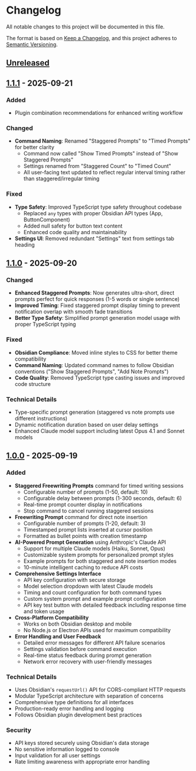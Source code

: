 # Changelog

All notable changes to this project will be documented in this file.

The format is based on [Keep a Changelog](https://keepachangelog.com/en/1.1.0/),
and this project adheres to [Semantic Versioning](https://semver.org/spec/v2.0.0.html).

## [Unreleased]

## [1.1.1] - 2025-09-21

### Added
- Plugin combination recommendations for enhanced writing workflow

### Changed
- **Command Naming**: Renamed "Staggered Prompts" to "Timed Prompts" for better clarity
  - Command now called "Show Timed Prompts" instead of "Show Staggered Prompts"
  - Settings renamed from "Staggered Count" to "Timed Count"
  - All user-facing text updated to reflect regular interval timing rather than staggered/irregular timing

### Fixed
- **Type Safety**: Improved TypeScript type safety throughout codebase
  - Replaced `any` types with proper Obsidian API types (App, ButtonComponent)
  - Added null safety for button text content
  - Enhanced code quality and maintainability
- **Settings UI**: Removed redundant "Settings" text from settings tab heading

## [1.1.0] - 2025-09-20

### Changed
- **Enhanced Staggered Prompts**: Now generates ultra-short, direct prompts perfect for quick responses (1-5 words or single sentence)
- **Improved Timing**: Fixed staggered prompt display timing to prevent notification overlap with smooth fade transitions
- **Better Type Safety**: Simplified prompt generation model usage with proper TypeScript typing

### Fixed
- **Obsidian Compliance**: Moved inline styles to CSS for better theme compatibility
- **Command Naming**: Updated command names to follow Obsidian conventions ("Show Staggered Prompts", "Add Note Prompts")
- **Code Quality**: Removed TypeScript type casting issues and improved code structure

### Technical Details
- Type-specific prompt generation (staggered vs note prompts use different instructions)
- Dynamic notification duration based on user delay settings
- Enhanced Claude model support including latest Opus 4.1 and Sonnet models

## [1.0.0] - 2025-09-19

### Added
- **Staggered Freewriting Prompts** command for timed writing sessions
  - Configurable number of prompts (1-50, default: 10)
  - Configurable delay between prompts (1-300 seconds, default: 6)
  - Real-time prompt counter display in notifications
  - Stop command to cancel running staggered sessions
- **Freewriting Prompt** command for direct note insertion
  - Configurable number of prompts (1-20, default: 3)
  - Timestamped prompt lists inserted at cursor position
  - Formatted as bullet points with creation timestamp
- **AI-Powered Prompt Generation** using Anthropic's Claude API
  - Support for multiple Claude models (Haiku, Sonnet, Opus)
  - Customizable system prompts for personalized prompt styles
  - Example prompts for both staggered and note insertion modes
  - 10-minute intelligent caching to reduce API costs
- **Comprehensive Settings Interface**
  - API key configuration with secure storage
  - Model selection dropdown with latest Claude models
  - Timing and count configuration for both command types
  - Custom system prompt and example prompt configuration
  - API key test button with detailed feedback including response time and token usage
- **Cross-Platform Compatibility**
  - Works on both Obsidian desktop and mobile
  - No Node.js or Electron APIs used for maximum compatibility
- **Error Handling and User Feedback**
  - Detailed error messages for different API failure scenarios
  - Settings validation before command execution
  - Real-time status feedback during prompt generation
  - Network error recovery with user-friendly messages

### Technical Details
- Uses Obsidian's `requestUrl()` API for CORS-compliant HTTP requests
- Modular TypeScript architecture with separation of concerns
- Comprehensive type definitions for all interfaces
- Production-ready error handling and logging
- Follows Obsidian plugin development best practices

### Security
- API keys stored securely using Obsidian's data storage
- No sensitive information logged to console
- Input validation for all user settings
- Rate limiting awareness with appropriate error handling

[Unreleased]: https://github.com/AlexKucera/freewriting-prompts/compare/1.1.1...HEAD
[1.1.1]: https://github.com/AlexKucera/freewriting-prompts/compare/1.1.0...1.1.1
[1.1.0]: https://github.com/AlexKucera/freewriting-prompts/compare/1.0.0...1.1.0
[1.0.0]: https://github.com/AlexKucera/freewriting-prompts/releases/tag/1.0.0